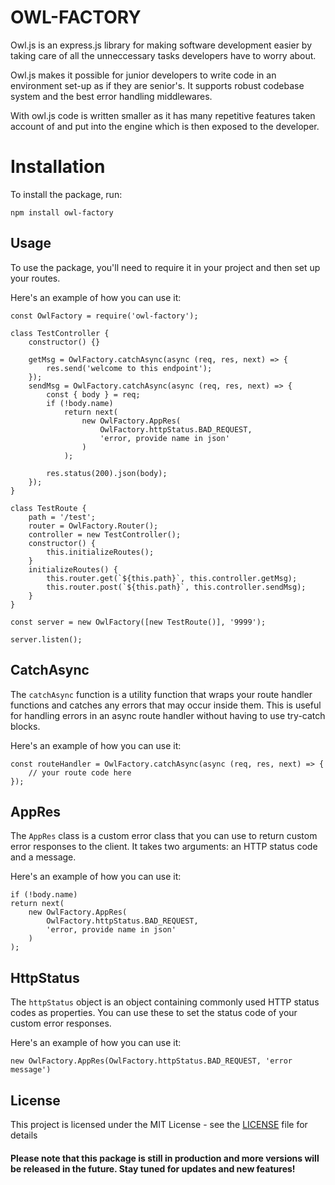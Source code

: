 # OWL-FACTORY

Owl.js is an express.js library for making software development easier by taking care of all the unneccessary tasks developers have to worry about.

Owl.js makes it possible for junior developers to write code in an environment set-up as if they are senior's. It supports robust codebase system and the best error handling middlewares.

With owl.js code is written smaller as it has many repetitive features taken account of and put into the engine which is then exposed to the developer.

# Installation

To install the package, run:

`npm install owl-factory`

## Usage

To use the package, you'll need to require it in your project and then set up your routes.

Here's an example of how you can use it:

    const OwlFactory = require('owl-factory');

    class TestController {
    	constructor() {}

    	getMsg = OwlFactory.catchAsync(async (req, res, next) => {
    		res.send('welcome to this endpoint');
    	});
    	sendMsg = OwlFactory.catchAsync(async (req, res, next) => {
    		const { body } = req;
    		if (!body.name)
    			return next(
    				new OwlFactory.AppRes(
    					OwlFactory.httpStatus.BAD_REQUEST,
    					'error, provide name in json'
    				)
    			);

    		res.status(200).json(body);
    	});
    }

    class TestRoute {
    	path = '/test';
    	router = OwlFactory.Router();
    	controller = new TestController();
    	constructor() {
    		this.initializeRoutes();
    	}
    	initializeRoutes() {
    		this.router.get(`${this.path}`, this.controller.getMsg);
    		this.router.post(`${this.path}`, this.controller.sendMsg);
    	}
    }

    const server = new OwlFactory([new TestRoute()], '9999');

    server.listen();

## CatchAsync

The `catchAsync` function is a utility function that wraps your route handler functions and catches any errors that may occur inside them. This is useful for handling errors in an async route handler without having to use try-catch blocks.

Here's an example of how you can use it:

    const routeHandler = OwlFactory.catchAsync(async (req, res, next) => {
    	// your route code here
    });

## AppRes

The `AppRes` class is a custom error class that you can use to return custom error responses to the client. It takes two arguments: an HTTP status code and a message.

Here's an example of how you can use it:

    if (!body.name)
    return next(
    	new OwlFactory.AppRes(
    		OwlFactory.httpStatus.BAD_REQUEST,
    		'error, provide name in json'
    	)
    );

## HttpStatus

The `httpStatus` object is an object containing commonly used HTTP status codes as properties. You can use these to set the status code of your custom error responses.

Here's an example of how you can use it:

    new OwlFactory.AppRes(OwlFactory.httpStatus.BAD_REQUEST, 'error message')

## License

This project is licensed under the MIT License - see the [LICENSE](LICENSE) file for details

#### Please note that this package is still in production and more versions will be released in the future. Stay tuned for updates and new features!
